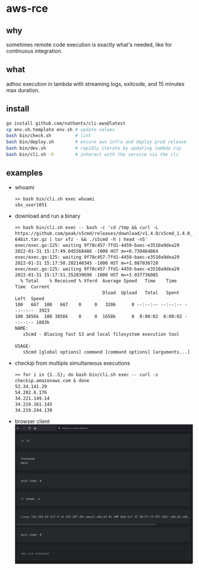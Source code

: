 # aws-rce

## why

sometimes remote code execution is exactly what's needed, like for continuous integration.

## what

adhoc execution in lambda with streaming logs, exitcode, and 15 minutes max duration.

## install

```bash
go install github.com/nathants/cli-aws@latest
cp env.sh.template env.sh # update values
bash bin/check.sh         # lint
bash bin/deploy.sh        # ensure aws infra and deploy prod release
bash bin/dev.sh           # rapidly iterate by updating lambda zip
bash bin/cli.sh -h        # interact with the service via the cli
```

## examples

- whoami
  ```
  >> bash bin/cli.sh exec whoami
  sbx_user1051
  ```

- download and run a binary
  ```
  >> bash bin/cli.sh exec -- bash -c 'cd /tmp && curl -L https://github.com/peak/s5cmd/releases/download/v1.4.0/s5cmd_1.4.0_Linux-64bit.tar.gz | tar xfz - && ./s5cmd -h | head -n5'
  exec/exec.go:125: waiting 9f78c457-7fd1-4459-baec-e3510a9dea29 2022-01-31 15:17:49.045568486 -1000 HST m=+0.730464864
  exec/exec.go:125: waiting 9f78c457-7fd1-4459-baec-e3510a9dea29 2022-01-31 15:17:50.202140345 -1000 HST m=+1.887036728
  exec/exec.go:125: waiting 9f78c457-7fd1-4459-baec-e3510a9dea29 2022-01-31 15:17:51.352839698 -1000 HST m=+3.037736085
    % Total    % Received % Xferd  Average Speed   Time    Time     Time  Current
                                   Dload  Upload   Total   Spent    Left  Speed
  100   667  100   667    0     0   3206      0 --:--:-- --:--:-- --:--:--  3923
  100 3856k  100 3856k    0     0  1650k      0  0:00:02  0:00:02 --:--:-- 1883k
  NAME:
     s5cmd - Blazing fast S3 and local filesystem execution tool

  USAGE:
     s5cmd [global options] command [command options] [arguments...]
  ```


- checkip from multiple simultaneous executions
  ```
  >> for i in {1..5}; do bash bin/cli.sh exec -- curl -s checkip.amazonaws.com & done
  52.34.141.29
  54.202.6.176
  34.221.149.14
  34.219.161.143
  34.219.244.139
  ```

- browser client
  ![](./screenshot.png)
